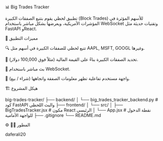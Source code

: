 📊 Big Trades Tracker

تطبيق لحظي يقوم بتتبع الصفقات الكبيرة (Block Trades) للأسهم المؤثرة في المؤشرات الأمريكية، ويعرضها بشكل مباشر باستخدام WebSocket وتقنيات حديثة مثل FastAPI وReact.

🚀 مميزات التطبيق

🔍 تتبع لحظي للصفقات الكبيرة في أسهم مثل AAPL, MSFT, GOOGL وغيرها.

🔔 تحديد الصفقات الكبيرة بناءً على القيمة المالية (مثلاً فوق 100,000 دولار).

📡 بث مباشر باستخدام WebSocket.

🧠 واجهة مستخدم تفاعلية تظهر معلومات الصفقة واتجاهها (شراء / بيع).

🏗️ هيكل المشروع

big-trades-tracker/
├── backend/
│   └── big_trades_tracker_backend.py     # كود FastAPI والبث اللحظي
├── frontend/
│   └── src/
│       ├── BigTradesTracker.jsx          # مكون React الرئيسي
│       └── App.jsx                       # نقطة الدخول للواجهة الأمامية
├── .gitignore
└── README.md

⚙️
👨‍💻 المطور

daferali20
